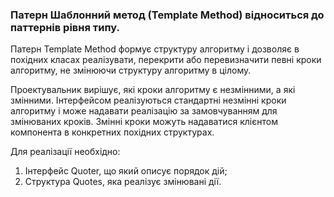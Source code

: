 ### Патерн Шаблонний метод (Template Method) відноситься до паттернів рівня типу.

Патерн Template Method формує структуру алгоритму і дозволяє в похідних класах реалізувати, 
перекрити або перевизначити певні кроки алгоритму, не змінюючи структуру алгоритму в цілому.

Проектувальник вирішує, які кроки алгоритму є незмінними, а які змінними. 
Інтерфейсом реалізуються стандартні незмінні кроки алгоритму і може надавати реалізацію за замовчуванням для змінюваних кроків.
Змінні кроки можуть надаватися клієнтом компонента в конкретних похідних структурах.

Для реалізації необхідно:
 1. Інтерфейс Quoter, що який описує порядок дій;
 2. Структура Quotes, яка реалізує змінювані дії.